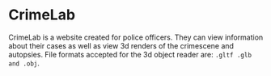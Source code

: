 # CrimeLab

CrimeLab is a website created for police officers. They can view information about their cases as well as view 3d renders of the crimescene and autopsies. File formats accepted for the 3d object reader are: `.gltf .glb and .obj`.
